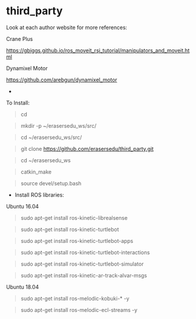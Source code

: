 # third_party

Look at each author website for more references:

Crane Plus

https://gbiggs.github.io/ros_moveit_rsj_tutorial/manipulators_and_moveit.html


Dynamixel Motor

https://github.com/arebgun/dynamixel_motor

*

To Install:


> cd 

> mkdir -p ~/erasersedu_ws/src/

> cd ~/erasersedu_ws/src/

> git clone https://github.com/erasersedu/third_party.git

> cd ~/erasersedu_ws

> catkin_make

> source devel/setup.bash


* Install ROS libraries:

Ubuntu 16.04

> sudo apt-get install ros-kinetic-librealsense

> sudo apt-get install ros-kinetic-turtlebot

> sudo apt-get install ros-kinetic-turtlebot-apps

> sudo apt-get install ros-kinetic-turtlebot-interactions

> sudo apt-get install ros-kinetic-turtlebot-simulator

> sudo apt-get install ros-kinetic-ar-track-alvar-msgs


Ubuntu 18.04

> sudo apt-get install ros-melodic-kobuki-* -y

> sudo apt-get install ros-melodic-ecl-streams -y
